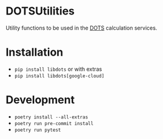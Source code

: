 # DOTSUtilities

Utility functions to be used in the [DOTS](https://github.com/dots-energy/) calculation services.

# Installation
* `pip install libdots`
or with extras
* `pip install libdots[google-cloud]`

# Development
* `poetry install --all-extras`
* `poetry run pre-commit install`
* `poetry run pytest`
